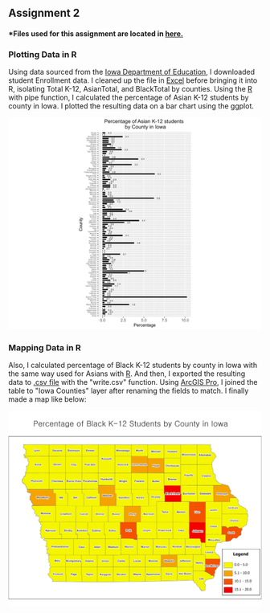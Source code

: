 ## Assignment 2

#### *Files used for this assignment are located in <a href="https://github.com/son1101/LA558_Son/tree/main/assignments/assign2" target="_blank">here.</a> 



### Plotting Data in R


Using data sourced from the [Iowa Department of Education](https://educateiowa.gov/data-reporting/education-statistics-pk-12), I downloaded student Enrollment data. I cleaned up the file in [Excel](assign2/LA558_Assign2.xlsx) before bringing it into R, isolating Total K-12, AsianTotal, and BlackTotal by counties. Using the [R](assign2/assign2.R) with pipe function, I calculated the percentage of Asian K-12 students by county in Iowa. I plotted the resulting data on a bar chart using the ggplot. 

![Plot1](assign2/BarPlot_Assign2.png)


### Mapping Data in R

Also, I calculated percentage of Black K-12 students by county in Iowa with the same way used for Asians with [R](assign2/assign2.R). And then, I exported the resulting data to [.csv file](assign2/Assign2_ForGIS.csv) with the "write.csv" function. Using [ArcGIS Pro](assign2/assign2), I joined the table to "Iowa Counties" layer after renaming the fields to match. I finally made a map like below:


![Map1](assign2/Map_Assign2.jpg)
